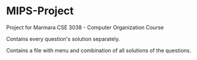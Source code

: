 # MIPS-Project
Project for Marmara CSE 3038 - Computer Organization Course

Contains every question's solution separately.

Contains a file with menu and combination of all solutions of the questions.
